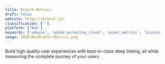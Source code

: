 ```yaml
---
title: Branch Metrics
draft: false 
website: https://branch.io/
classification: ['']
platform: ['Web']
keywords: ['adwyze', 'adobe_marketing_cloud', 'avant_metrics', 'bizintel360', 'branch_on_fabric', 'formisimo', 'funnel', 'getsocial', 'hoko', 'looker', 'mrp', 'omega', 'prophesee', 'singular', 'sisense', 'tapclicks', 'wicked_reports', 'iperceptions', 'wywy']
image: 2020/04/Branch-Metrics.png
---
```

Build high quality user experiences with best-in-class deep linking, all while measuring the complete journey of your users.
